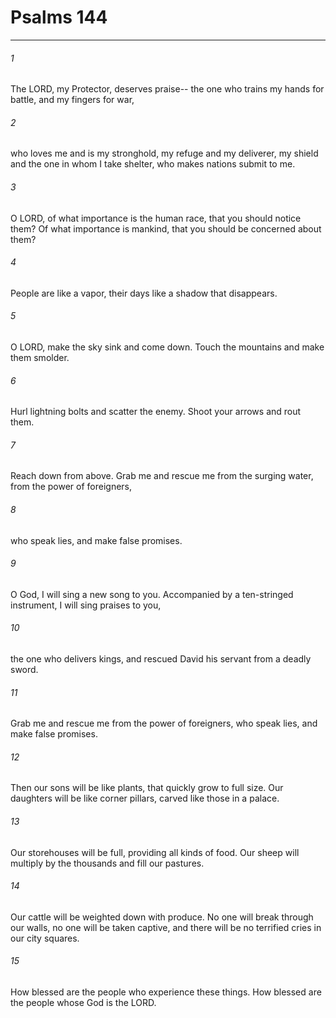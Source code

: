 # Psalms 144
***



###### 1 
The LORD, my Protector, deserves praise-- the one who trains my hands for battle, and my fingers for war, 

###### 2 
who loves me and is my stronghold, my refuge and my deliverer, my shield and the one in whom I take shelter, who makes nations submit to me. 

###### 3 
O LORD, of what importance is the human race, that you should notice them? Of what importance is mankind, that you should be concerned about them? 

###### 4 
People are like a vapor, their days like a shadow that disappears. 

###### 5 
O LORD, make the sky sink and come down. Touch the mountains and make them smolder. 

###### 6 
Hurl lightning bolts and scatter the enemy. Shoot your arrows and rout them. 

###### 7 
Reach down from above. Grab me and rescue me from the surging water, from the power of foreigners, 

###### 8 
who speak lies, and make false promises. 

###### 9 
O God, I will sing a new song to you. Accompanied by a ten-stringed instrument, I will sing praises to you, 

###### 10 
the one who delivers kings, and rescued David his servant from a deadly sword. 

###### 11 
Grab me and rescue me from the power of foreigners, who speak lies, and make false promises. 

###### 12 
Then our sons will be like plants, that quickly grow to full size. Our daughters will be like corner pillars, carved like those in a palace. 

###### 13 
Our storehouses will be full, providing all kinds of food. Our sheep will multiply by the thousands and fill our pastures. 

###### 14 
Our cattle will be weighted down with produce. No one will break through our walls, no one will be taken captive, and there will be no terrified cries in our city squares. 

###### 15 
How blessed are the people who experience these things. How blessed are the people whose God is the LORD.
